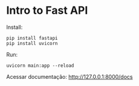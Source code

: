 # Intro to Fast API

Install: 

```
pip install fastapi
pip install uvicorn
```

Run:
 
```
uvicorn main:app --reload
```

Acessar documentação: http://127.0.0.1:8000/docs 